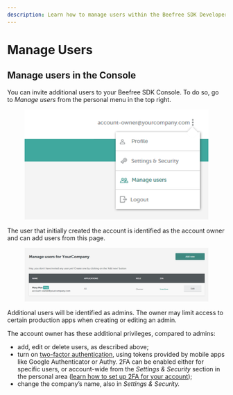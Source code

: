 ```yaml
---
description: Learn how to manage users within the Beefree SDK Developer Console.
---
```


# Manage Users

## Manage users in the Console <a href="#manage-users-in-the-console" id="manage-users-in-the-console"></a>

You can invite additional users to your Beefree SDK Console. To do so, go to _Manage users_ from the personal menu in the top right.

<figure><img src="../.gitbook/assets/Personal-menu-4.png" alt=""><figcaption></figcaption></figure>

The user that initially created the account is identified as the account owner and can add users from this page.

<figure><img src="../.gitbook/assets/manage-users-3-1024x298.png" alt=""><figcaption></figcaption></figure>

Additional users will be identified as admins. The owner may limit access to certain production apps when creating or editing an admin.

The account owner has these additional privileges, compared to admins:

* add, edit or delete users, as described above;
* turn on [two-factor authentication](installation/set-up-two-factor-authentication.md), using tokens provided by mobile apps like Google Authenticator or Authy. 2FA can be enabled either for specific users, or account-wide from the _Settings & Security_ section in the personal area ([learn how to set up 2FA for your account](installation/set-up-two-factor-authentication.md));
* change the company’s name, also in _Settings & Security._
